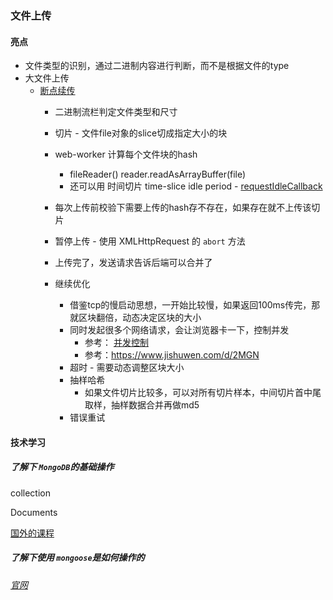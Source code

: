 ### 文件上传

#### 亮点

- 文件类型的识别，通过二进制内容进行判断，而不是根据文件的type
- 大文件上传
  - [断点续传](https://juejin.im/post/6844904046436843527)
    - 二进制流栏判定文件类型和尺寸

    - 切片 - 文件file对象的slice切成指定大小的块
    - web-worker 计算每个文件块的hash  
      - fileReader()  reader.readAsArrayBuffer(file)
      - 还可以用 时间切片 time-slice  idle period - [requestIdleCallback](https://blog.csdn.net/qdmoment/article/details/100550129)
    - 每次上传前校验下需要上传的hash存不存在，如果存在就不上传该切片
    - 暂停上传  -  使用 XMLHttpRequest 的 `abort` 方法
    - 上传完了，发送请求告诉后端可以合并了
    - 继续优化
      - 借鉴tcp的慢启动思想，一开始比较慢，如果返回100ms传完，那就区块翻倍，动态决定区块的大小
      - 同时发起很多个网络请求，会让浏览器卡一下，控制并发
        - 参考： [并发控制](https://libin1991.github.io/2019/02/06/一道赋值面试题引发的思考3[并发数控制]/)
        - 参考：https://www.jishuwen.com/d/2MGN
      - 超时 - 需要动态调整区块大小
      - 抽样哈希
        - 如果文件切片比较多，可以对所有切片样本，中间切片首中尾取样，抽样数据合并再做md5
      - 错误重试

#### 技术学习

##### 了解下 `MongoDB`的基础操作

collection

Documents

[国外的课程](https://university.mongodb.com/mercury/M001/2020_September_15/chapter/Chapter_1_Introduction/lesson/5950156a42874dda44aa1faa/lecture)

##### 了解下使用 `mongoose`是如何操作的

*[官网](https://mongoosejs.com/docs/guide.html)*

